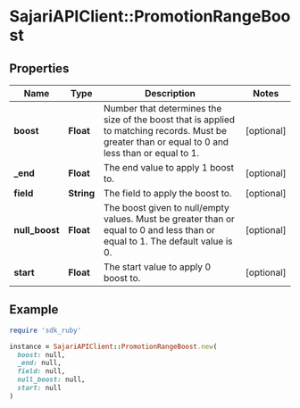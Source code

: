 # SajariAPIClient::PromotionRangeBoost

## Properties

| Name | Type | Description | Notes |
| ---- | ---- | ----------- | ----- |
| **boost** | **Float** | Number that determines the size of the boost that is applied to matching records. Must be greater than or equal to 0 and less than or equal to 1. | [optional] |
| **_end** | **Float** | The end value to apply 1 boost to. | [optional] |
| **field** | **String** | The field to apply the boost to. | [optional] |
| **null_boost** | **Float** | The boost given to null/empty values. Must be greater than or equal to 0 and less than or equal to 1. The default value is 0. | [optional] |
| **start** | **Float** | The start value to apply 0 boost to. | [optional] |

## Example

```ruby
require 'sdk_ruby'

instance = SajariAPIClient::PromotionRangeBoost.new(
  boost: null,
  _end: null,
  field: null,
  null_boost: null,
  start: null
)
```

